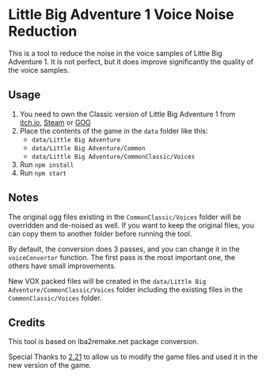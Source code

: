# Little Big Adventure 1 Voice Noise Reduction

This is a tool to reduce the noise in the voice samples of Little Big Adventure 1. It is not perfect, but it does improve significantly the quality of the voice samples.

## Usage

1. You need to own the Classic version of Little Big Adventure 1 from [itch.io](https://itch.io/s/61876/adeline-software-collection), [Steam](https://store.steampowered.com/developer/2_21) or [GOG](https://www.gog.com/en/games?developers=2-21)
2. Place the contents of the game in the `data` folder like this:
    - `data/Little Big Adventure`
    - `data/Little Big Adventure/Common`
    - `data/Little Big Adventure/CommonClassic/Voices`
3. Run `npm install`
4. Run `npm start`

## Notes

The original ogg files existing in the `CommonClassic/Voices` folder will be overridden and de-noised as well. If you want to keep the original files, you can copy them to another folder before running the tool.

By default, the conversion does 3 passes, and you can change it in the `voiceConvertor` function. The first pass is the most important one, the others have small improvements.

New VOX packed files will be created in the `data/Little Big Adventure/CommonClassic/Voices` folder including the existing files in the `CommonClassic/Voices` folder.


## Credits

This tool is based on lba2remake.net package conversion.

Special Thanks to [2.21](https://www.2point21.com/) to allow us to modify the game files and used it in the new version of the game.
